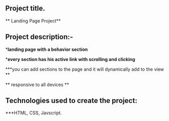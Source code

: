 ## Project title.

** Landing Page Project**





## Project description:-

***landing page with a behavior section**

***every section has his active link with scrolling and clicking**

***you can add sections to the page and it will dynamically add to the view ** 

** responsive to all devices **


##  Technologies used to create the project: 

***HTML, CSS, Javscript.


